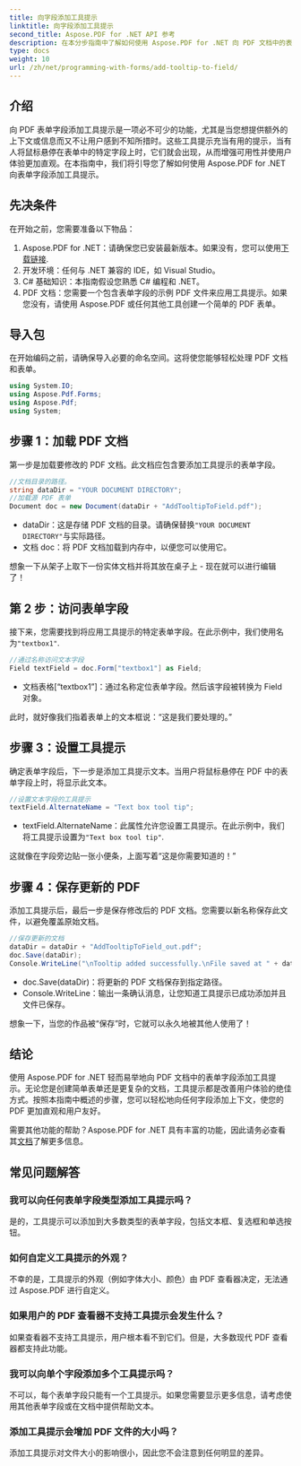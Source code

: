 ```yaml
---
title: 向字段添加工具提示
linktitle: 向字段添加工具提示
second_title: Aspose.PDF for .NET API 参考
description: 在本分步指南中了解如何使用 Aspose.PDF for .NET 向 PDF 文档中的表单字段添加工具提示。提高可用性和用户体验。
type: docs
weight: 10
url: /zh/net/programming-with-forms/add-tooltip-to-field/
---
```

## 介绍

向 PDF 表单字段添加工具提示是一项必不可少的功能，尤其是当您想提供额外的上下文或信息而又不让用户感到不知所措时。这些工具提示充当有用的提示，当有人将鼠标悬停在表单中的特定字段上时，它们就会出现，从而增强可用性并使用户体验更加直观。在本指南中，我们将引导您了解如何使用 Aspose.PDF for .NET 向表单字段添加工具提示。

## 先决条件

在开始之前，您需要准备以下物品：

1.  Aspose.PDF for .NET：请确保您已安装最新版本。如果没有，您可以使用[下载链接](https://releases.aspose.com/pdf/net/).
2. 开发环境：任何与 .NET 兼容的 IDE，如 Visual Studio。
3. C# 基础知识：本指南假设您熟悉 C# 编程和 .NET。
4. PDF 文档：您需要一个包含表单字段的示例 PDF 文件来应用工具提示。如果您没有，请使用 Aspose.PDF 或任何其他工具创建一个简单的 PDF 表单。

## 导入包

在开始编码之前，请确保导入必要的命名空间。这将使您能够轻松处理 PDF 文档和表单。

```csharp
using System.IO;
using Aspose.Pdf.Forms;
using Aspose.Pdf;
using System;
```

## 步骤 1：加载 PDF 文档

第一步是加载要修改的 PDF 文档。此文档应包含要添加工具提示的表单字段。

```csharp
//文档目录的路径。
string dataDir = "YOUR DOCUMENT DIRECTORY";
//加载源 PDF 表单
Document doc = new Document(dataDir + "AddTooltipToField.pdf");
```

- dataDir：这是存储 PDF 文档的目录。请确保替换`"YOUR DOCUMENT DIRECTORY"`与实际路径。
- 文档 doc：将 PDF 文档加载到内存中，以便您可以使用它。

想象一下从架子上取下一份实体文档并将其放在桌子上 - 现在就可以进行编辑了！

## 第 2 步：访问表单字段

接下来，您需要找到将应用工具提示的特定表单字段。在此示例中，我们使用名为`"textbox1"`.

```csharp
//通过名称访问文本字段
Field textField = doc.Form["textbox1"] as Field;
```

- 文档表格[“textbox1”]：通过名称定位表单字段。然后该字段被转换为 Field 对象。
  
此时，就好像我们指着表单上的文本框说：“这是我们要处理的。”

## 步骤 3：设置工具提示

确定表单字段后，下一步是添加工具提示文本。当用户将鼠标悬停在 PDF 中的表单字段上时，将显示此文本。

```csharp
//设置文本字段的工具提示
textField.AlternateName = "Text box tool tip";
```

- textField.AlternateName：此属性允许您设置工具提示。在此示例中，我们将工具提示设置为`"Text box tool tip"`.

这就像在字段旁边贴一张小便条，上面写着“这是你需要知道的！”

## 步骤 4：保存更新的 PDF

添加工具提示后，最后一步是保存修改后的 PDF 文档。您需要以新名称保存此文件，以避免覆盖原始文档。

```csharp
//保存更新的文档
dataDir = dataDir + "AddTooltipToField_out.pdf";
doc.Save(dataDir);
Console.WriteLine("\nTooltip added successfully.\nFile saved at " + dataDir);
```

- doc.Save(dataDir)：将更新的 PDF 文档保存到指定路径。
- Console.WriteLine：输出一条确认消息，让您知道工具提示已成功添加并且文件已保存。

想象一下，当您的作品被“保存”时，它就可以永久地被其他人使用了！

## 结论

使用 Aspose.PDF for .NET 轻而易举地向 PDF 文档中的表单字段添加工具提示。无论您是创建简单表单还是更复杂的文档，工具提示都是改善用户体验的绝佳方式。按照本指南中概述的步骤，您可以轻松地向任何字段添加上下文，使您的 PDF 更加直观和用户友好。

需要其他功能的帮助？Aspose.PDF for .NET 具有丰富的功能，因此请务必查看其[文档](https://reference.aspose.com/pdf/net/)了解更多信息。

## 常见问题解答

### 我可以向任何表单字段类型添加工具提示吗？  
是的，工具提示可以添加到大多数类型的表单字段，包括文本框、复选框和单选按钮。

### 如何自定义工具提示的外观？  
不幸的是，工具提示的外观（例如字体大小、颜色）由 PDF 查看器决定，无法通过 Aspose.PDF 进行自定义。

### 如果用户的 PDF 查看器不支持工具提示会发生什么？  
如果查看器不支持工具提示，用户根本看不到它们。但是，大多数现代 PDF 查看器都支持此功能。

### 我可以向单个字段添加多个工具提示吗？  
不可以，每个表单字段只能有一个工具提示。如果您需要显示更多信息，请考虑使用其他表单字段或在文档中提供帮助文本。

### 添加工具提示会增加 PDF 文件的大小吗？  
添加工具提示对文件大小的影响很小，因此您不会注意到任何明显的差异。